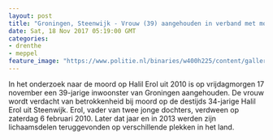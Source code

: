 ```yaml
---
layout: post
title: "Groningen, Steenwijk - Vrouw (39) aangehouden in verband met moord op Halil Erol in 2010"
date: Sat, 18 Nov 2017 05:19:00 GMT
categories: 
- drenthe 
- meppel 
feature_image: "https://www.politie.nl/binaries/w400h225/content/gallery/politie/stockfotos/algemeen/gele-politiejas.jpg"
---
```


In het onderzoek naar de moord op Halil Erol uit 2010 is op vrijdagmorgen 17 november een 39-jarige inwoonster van Groningen aangehouden. De vrouw wordt verdacht van betrokkenheid bij moord op de destijds 34-jarige Halil Erol uit Steenwijk. Erol, vader van twee jonge dochters, verdween op zaterdag 6 februari 2010. Later dat jaar en in 2013 werden zijn lichaamsdelen teruggevonden op verschillende plekken in het land.
